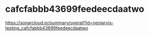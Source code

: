 # cafcfabbb43699feedeecdaatwo
https://sonarcloud.io/summary/overall?id=neojarvis-testing_cafcfabbb43699feedeecdaatwo

